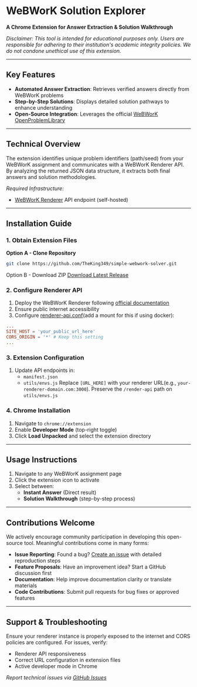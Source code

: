 # WeBWorK Solution Explorer 

**A Chrome Extension for Answer Extraction & Solution Walkthrough**  

*Disclaimer: This tool is intended for educational purposes only. Users are responsible for adhering to their institution's academic integrity policies. We do not condone unethical use of this extension.*

---

## Key Features
- **Automated Answer Extraction**: Retrieves verified answers directly from WeBWorK problems
- **Step-by-Step Solutions**: Displays detailed solution pathways to enhance understanding
- **Open-Source Integration**: Leverages the official [WeBWorK OpenProblemLibrary](https://github.com/openwebwork/webwork-open-problem-library/tree/main/OpenProblemLibrary)

---

## Technical Overview
The extension identifies unique problem identifiers (path/seed) from your WeBWorK assignment and communicates with a WeBWorK Renderer API. By analyzing the returned JSON data structure, it extracts both final answers and solution methodologies.

*Required Infrastructure:*  
- [WeBWorK Renderer](https://github.com/openwebwork/renderer) API endpoint (self-hosted)

---

## Installation Guide

### 1. Obtain Extension Files
**Option A - Clone Repository**
```bash
git clone https://github.com/TheKing349/simple-webwork-solver.git
```
Option B - Download ZIP
[Download Latest Release](https://github.com/TheKing349/simple-webwork-solver/archive/refs/heads/main.zip)

### 2. Configure Renderer API
1. Deploy the WeBWorK Renderer following [official documentation](https://github.com/openwebwork/renderer)
2. Ensure public internet accessibility
3. Configure [renderer-api.conf](https://github.com/openwebwork/renderer/blob/main/render_app.conf.dist)(add a mount for this if using docker):
```conf
...
SITE_HOST = 'your_public_url_here'
CORS_ORIGIN = '*' # Keep this setting
...
```

### 3. Extension Configuration
1. Update API endpoints in:
	- `manifest.json`
	- `utils/envs.js`
	Replace `[URL_HERE]` with your renderer URL(e.g., `your-renderer-domain.com:3000`). Preserve the `/render-api` path on `utils/envs.js`

### 4. Chrome Installation
1. Navigate to `chrome://extension`
2. Enable **Developer Mode** (top-right toggle)
3. Click **Load Unpacked** and select the extension directory

---

## Usage Instructions
1. Navigate to any WeBWorK assignment page
2. Click the extension icon to activate
3. Select between:
	- **Instant Answer** (Direct result)
	- **Solution Walkthrough** (step-by-step process)

---

## Contributions Welcome
We actively encourage community participation in developing this open-source tool. Meaningful contributions come in many forms:
- **Issue Reporting**: Found a bug? [Create an issue](https://github.com/TheKing349/simple-webwork-solver/issues/new/choose) with detailed reproduction steps
- **Feature Proposals**: Have an improvement idea? Start a GitHub discussion first
- **Documentation**: Help improve documentation clarity or translate materials
- **Code Contributions**: Submit pull requests for bug fixes or approved features

---

## Support & Troubleshooting
Ensure your renderer instance is properly exposed to the internet and CORS policies are configured. For issues, verify:
- Renderer API responsiveness
- Correct URL configuration in extension files
- Active developer mode in Chrome

*Report technical issues via [GitHub Issues](https://github.com/TheKing349/simple-webwork-solver/issues)*